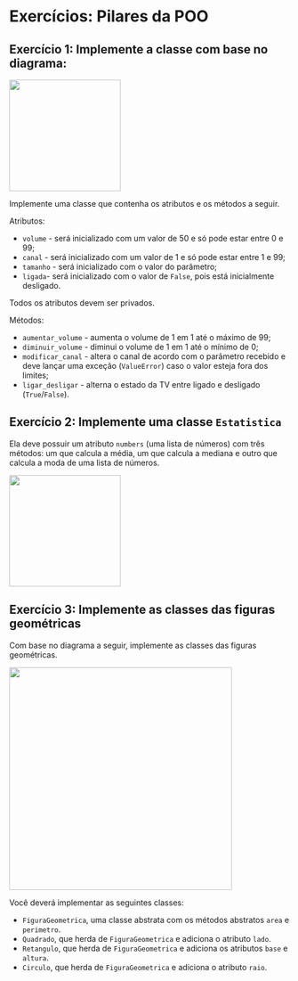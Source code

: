 # Exercícios: Pilares da POO

## Exercício 1: Implemente a classe com base no diagrama:

<img src="https://content-assets.betrybe.com/prod/a88d931d-f826-492b-a580-b26a6aae69f2-Diagrama%20de%20classes%20da%20TV.png" width=200>

Implemente uma classe que contenha os atributos e os métodos a seguir.

Atributos: 
- `volume` - será inicializado com um valor de 50 e só pode estar entre 0 e 99;
- `canal` - será inicializado com um valor de 1 e só pode estar entre 1 e 99;
- `tamanho` - será inicializado com o valor do parâmetro;
- `ligada`- será inicializado com o valor de `False`, pois está inicialmente desligado.


Todos os atributos devem ser privados.

Métodos:

- `aumentar_volume` - aumenta o volume de 1 em 1 até o máximo de 99;
- `diminuir_volume` - diminui o volume de 1 em 1 até o mínimo de 0;
- `modificar_canal`  - altera o canal de acordo com o parâmetro recebido e deve lançar uma exceção (`ValueError`) caso o valor esteja fora dos limites;
- `ligar_desligar` - alterna o estado da TV entre ligado e desligado (`True`/`False`).

## Exercício 2: Implemente uma classe `Estatistica`

Ela deve possuir um atributo `numbers` (uma lista de números) com três métodos: um que calcula a média, um que calcula a mediana e outro que calcula a moda de uma lista de números.

<img src="https://content-assets.betrybe.com/prod/9f3d4b0b-258e-435e-a9cf-65e7491b2d39-Diagrama%20de%20classes%20da%20Estat%C3%ADstica.png" width=200>

## Exercício 3: Implemente as classes das figuras geométricas

Com base no diagrama a seguir, implemente as classes das figuras geométricas.

<img src="https://content-assets.betrybe.com/prod/a1d519fc-ee3d-4db1-b2f3-f127eac1905b-Diagrama%20de%20classes%20das%20figuras%20geom%C3%A9tricas.png" width=400>

Você deverá implementar as seguintes classes:

- `FiguraGeometrica`, uma classe abstrata com os métodos abstratos `area` e `perimetro`.
- `Quadrado`, que herda de `FiguraGeometrica` e adiciona o atributo `lado`.
- `Retangulo`, que herda de `FiguraGeometrica` e adiciona os atributos `base` e `altura`.
- `Circulo`, que herda de `FiguraGeometrica` e adiciona o atributo `raio`.